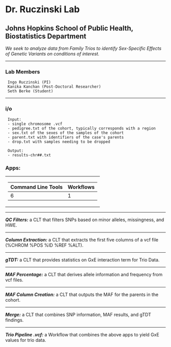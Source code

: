 # Dr. Ruczinski Lab
## Johns Hopkins School of Public Health, Biostatistics Department
*We seek to analyze data from Family Trios to identify Sex-Specific Effects of Genetic Variants on conditions of interest.*

 ---


### Lab Members

     Ingo Ruczinski (PI)
     Kanika Kanchan (Post-Doctoral Researcher)
     Seth Berke (Student)

-----

### i/o

     Input:
     - single chromosome .vcf
     - pedigree.txt of the cohort, typically corresponds with a region
     - sex.txt of the sexes of the samples of the cohort
     - parent.txt with identifiers of the case's parents
     - drop.txt with samples needing to be dropped
     
     Output:
     - results-chr##.txt

### Apps:

<table>
<tr><td>

Command Line Tools | Workflows
--|--
6 | 1 

</td></tr> 
</table>

-----

***QC Filters:*** a CLT that filters SNPs based on minor alleles, missingness, and HWE.

-----

***Column Extraction:*** a CLT that extracts the first five columns of a vcf file (%CHROM %POS %ID %REF %ALT).

-----

***gTDT:*** a CLT that provides statistics on GxE interaction term for Trio Data.

-----


***MAF Percentage:*** a CLT that derives allele information and frequency from vcf files.

-----

***MAF Column Creation:*** a CLT that outputs the MAF for the parents in the cohort.

-----

***Merge:*** a CLT that combines SNP information, MAF results, and gTDT findings.

-----

***Trio Pipeline .vcf:*** a Workflow that combines the above apps to yield GxE values for trio data.
